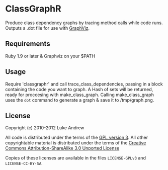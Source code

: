 ClassGraphR
===========

Produce class dependency graphs by tracing method calls while code runs. Outputs
a .dot file for use with [GraphViz](http://www.graphviz.org/).

Requirements
-----------
Ruby 1.9 or later & Graphviz on your $PATH

Usage
-----
Require 'classgraphr' and call trace_class_dependencies, passing in a block
containing the code you want to graph. A Hash of sets will be returned, ready
for proccesing with make_class_graph. Calling make_class_graph uses the `dot`
command to generate a graph & save it to /tmp/graph.png.

License
-------
Copyright (c) 2010-2012 Luke Andrew

All code is distributed under the terms of the [GPL version 3][1]. All other
copyrightable material is distributed under the terms of the [Creative Commons
Attribution-ShareAlike 3.0 Unported License][2]

Copies of these licenses are available in the files `LICENSE-GPLv3` and `LICENSE-CC-BY-SA`.

 [1]: http://www.gnu.org/licenses/gpl.html
 [2]: http://creativecommons.org/licenses/by-sa/3.0/
